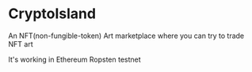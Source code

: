 # CryptoIsland
An NFT(non-fungible-token) Art marketplace where you can try to trade NFT art

It's working in Ethereum Ropsten testnet
